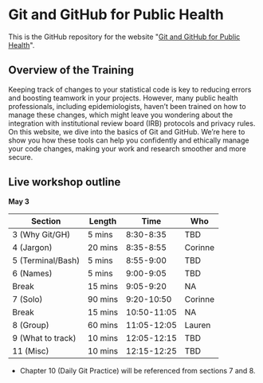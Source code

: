 # Git and GitHub for Public Health

This is the GitHub repository for the website "[Git and GitHub for Public Health](https://git-for-public-health.netlify.app/)". 

## Overview of the Training

Keeping track of changes to your statistical code is key to reducing errors and boosting teamwork in your projects. However, many public health professionals, including epidemiologists, haven’t been trained on how to manage these changes, which might leave you wondering about the integration with institutional review board (IRB) protocols and privacy rules. On this website, we dive into the basics of Git and GitHub. We’re here to show you how these tools can help you confidently and ethically manage your code changes, making your work and research smoother and more secure.


## Live workshop outline

**May 3**

| Section          | Length | Time        | Who |
|------------------|--------|-------------|-----|
| 3 (Why Git/GH)   | 5 mins | 8:30-8:35   | TBD |  
| 4 (Jargon)       | 20 mins| 8:35-8:55   | Corinne |  
| 5 (Terminal/Bash)| 5 mins | 8:55-9:00   | TBD |  
| 6 (Names)        | 5 mins | 9:00-9:05   | TBD |  
| Break            | 15 mins| 9:05-9:20   | NA      |  
| 7 (Solo)         | 90 mins| 9:20-10:50  | Corinne | 
| Break            | 15 mins| 10:50-11:05 | NA      |  
| 8 (Group)        | 60 mins| 11:05-12:05 | Lauren  | 
| 9 (What to track)| 10 mins| 12:05-12:15 | TBD |
| 11 (Misc)        | 10 mins| 12:15-12:25 | TBD |

* Chapter 10 (Daily Git Practice) will be referenced from sections 7 and 8.
